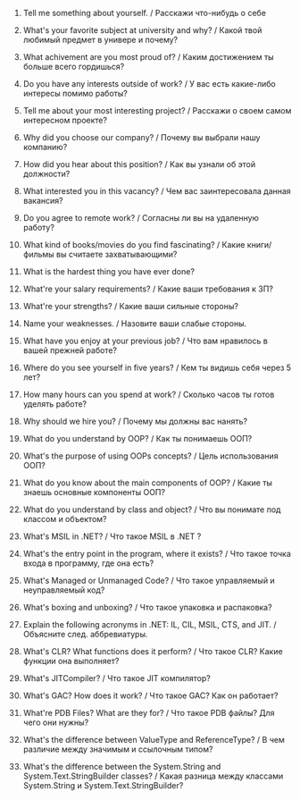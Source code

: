 1. Tell me something about yourself. / Расскажи что-нибудь о себе
2. What's your favorite subject at university and why? / Какой твой любимый предмет в универе и почему?
3. What achivement are you most proud of? / Каким достижением ты больше всего гордишься?
4. Do you have any interests outside of work? / У вас есть какие-либо интересы помимо работы?
5. Tell me about your most interesting project? / Расскажи о своем самом интересном проекте?
6. Why did you choose our company? / Почему вы выбрали нашу компанию?
7. How did you hear about this position? / Как вы узнали об этой должности?
8. What interested you in this vacancy? / Чем вас заинтересовала данная вакансия?
9. Do you agree to remote work? / Согласны ли вы на удаленную работу?
10. What kind of books/movies do you find fascinating? / Какие книги/фильмы вы считаете захватывающими?
11. What is the hardest thing you have ever done?
12. What're your salary requirements? / Какие ваши требования к ЗП?
13. What're your strengths? / Какие ваши сильные стороны?
14. Name your weaknesses. / Назовите ваши слабые стороны.
15. What have you enjoy at your previous job? / Что вам нравилось в вашей прежней работе?
16. Where do you see yourself in five years? / Кем ты видишь себя через 5 лет?
17. How many hours can you spend at work? / Сколько часов ты готов уделять работе?
18. Why should we hire you? / Почему мы должны вас нанять?

1. What do you understand by OOP? / Как ты понимаешь ООП?
2. What's the purpose of using OOPs concepts? / Цель использования ООП?
3. What do you know about the main components of OOP? / Какие ты знаешь основные компоненты ООП?
4. What do you understand by class and object? / Что вы понимате под классом и объектом?
5. What's MSIL in .NET? / Что такое MSIL в .NET ?
6. What's the entry point in the program, where it exists? / Что такое точка входа в программу, где она есть?
7. What's Managed or Unmanaged Code? / Что такое управляемый и неуправляемый код?
8. What's boxing and unboxing? / Что такое упаковка и распаковка?
9. Explain the following acronyms in .NET: IL, CIL, MSIL, CTS, and JIT. / Объясните след. аббревиатуры.
10. What's CLR? What functions does it perform? / Что такое CLR? Какие функции она выполняет?
11. What's JITCompiler? / Что такое JIT компилятор?
12. What's GAC? How does it work? / Что такое GAC? Как он работает?
13. What're PDB Files? What are they for? / Что такое PDB файлы? Для чего они нужны?
14. What's the difference between ValueType and ReferenceType? / В чем различие между значимым и ссылочным типом?
15. What's the difference between the System.String and System.Text.StringBuilder classes? / Какая разница между классами System.String и System.Text.StringBuilder?

